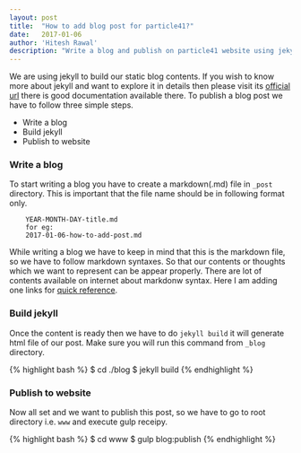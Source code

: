 ```yaml
---
layout: post
title:  "How to add blog post for particle41?"
date:   2017-01-06
author: 'Hitesh Rawal'
description: "Write a blog and publish on particle41 website using jekyll."
---
```


We are using jekyll to build our static blog contents. If you wish to know more about jekyll and want to explore it in details then please visit its [official url](http://jekyllrb.com/docs/home/) there is good documentation available there. 
To publish a blog post we have to follow three simple steps.
* Write a blog
* Build jekyll
* Publish to website

### Write a blog
To start writing a blog you have to create a markdown(.md) file in `_post` directory. This is important that the file name should be in following format only.

```
	YEAR-MONTH-DAY-title.md
	for eg: 
	2017-01-06-how-to-add-post.md
```

While writing a blog we have to keep in mind that this is the markdown file, so we have to follow markdown syntaxes. So that our contents or thoughts which we want to represent can be appear properly.
There are lot of contents available on internet about markdonw syntax. Here I am adding one links for [quick reference](http://daringfireball.net/projects/markdown/syntax/).

### Build jekyll
Once the content is ready then we have to do `jekyll build` it will generate html file of our post. Make sure you will run this command from `_blog` directory.

{% highlight bash %}
	$ cd ./blog
	$ jekyll build
{% endhighlight %}

### Publish to website
Now all set and we want to publish this post, so we have to go to root directory i.e. `www` and execute gulp receipy.

{% highlight bash %}
	$ cd www
	$ gulp blog:publish
{% endhighlight %}

